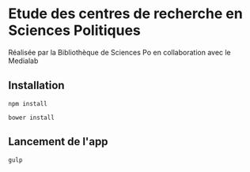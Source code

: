 # Etude des centres de recherche en Sciences Politiques 

Réalisée par la Bibliothèque de Sciences Po en collaboration avec le Medialab

## Installation

```
npm install

bower install
```

## Lancement de l'app 
```
gulp
```

